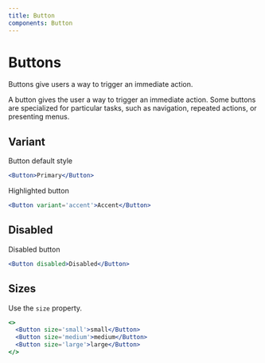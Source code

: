 ```yaml
---
title: Button
components: Button
---
```


# Buttons

<p class="description">Buttons give users a way to trigger an immediate action.</p>

A button gives the user a way to trigger an immediate action. Some buttons are specialized for particular tasks, such as navigation, repeated actions, or presenting menus.

## Variant

Button default style

```jsx
<Button>Primary</Button>
```

Highlighted button

```jsx
<Button variant='accent'>Accent</Button>
```

## Disabled

Disabled button

```jsx
<Button disabled>Disabled</Button>
```

## Sizes

Use the `size` property.

```jsx
<>
  <Button size='small'>small</Button>
  <Button size='medium'>medium</Button>
  <Button size='large'>large</Button>
</>
```
